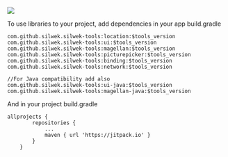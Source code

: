 [![](https://jitpack.io/v/silwek/silwek-tools.svg)](https://jitpack.io/#silwek/silwek-tools)

To use libraries to your project, add dependencies in your app build.gradle
```
com.github.silwek.silwek-tools:location:$tools_version
com.github.silwek.silwek-tools:ui:$tools_version
com.github.silwek.silwek-tools:magellan:$tools_version
com.github.silwek.silwek-tools:picturepicker:$tools_version
com.github.silwek.silwek-tools:binding:$tools_version
com.github.silwek.silwek-tools:network:$tools_version

//For Java compatibility add also
com.github.silwek.silwek-tools:ui-java:$tools_version
com.github.silwek.silwek-tools:magellan-java:$tools_version
```

And in your project build.gradle
```
allprojects {
		repositories {
			...
			maven { url 'https://jitpack.io' }
		}
	}
```